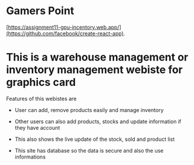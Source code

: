 # Gamers Point

[https://assignment11-gpu-incentory.web.app/](https://github.com/facebook/create-react-app).

# This is a warehouse management or inventory management webiste for graphics card

Features of this webistes are

- User can add, remove products easily and manage inventory

- Other users can also add products, stocks and update information if they have account

- This also shows the live update of the stock, sold and product list

- This site has database so the data is secure and also the use informations
